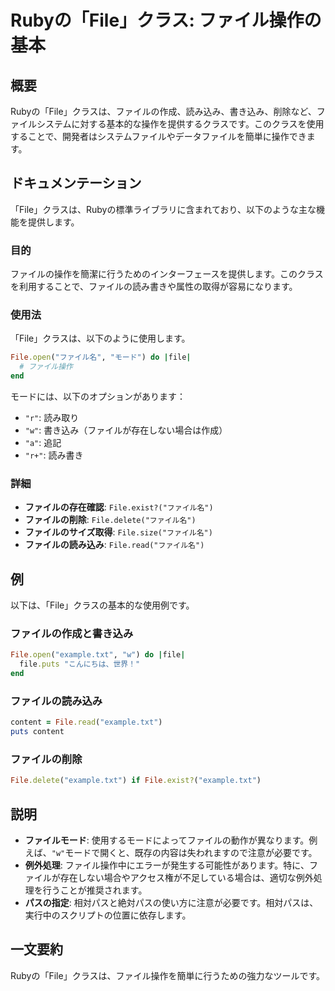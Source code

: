 <!--
Meta Description: # Rubyの「File」クラス: ファイル操作の基本 ## 概要 Rubyの「File」クラスは、ファイルの作成、読み込み、書き込み、削除など、ファイルシステムに対する基本的な操作を提供するクラスです。このクラスを使用することで、開発者はシステムファイルやデータファイルを簡単に操作できます。 ##...
Meta Keywords: file, ファイル名, クラスは, ruby, example
-->

# Rubyの「File」クラス: ファイル操作の基本

## 概要
Rubyの「File」クラスは、ファイルの作成、読み込み、書き込み、削除など、ファイルシステムに対する基本的な操作を提供するクラスです。このクラスを使用することで、開発者はシステムファイルやデータファイルを簡単に操作できます。

## ドキュメンテーション
「File」クラスは、Rubyの標準ライブラリに含まれており、以下のような主な機能を提供します。

### 目的
ファイルの操作を簡潔に行うためのインターフェースを提供します。このクラスを利用することで、ファイルの読み書きや属性の取得が容易になります。

### 使用法
「File」クラスは、以下のように使用します。

```ruby
File.open("ファイル名", "モード") do |file|
  # ファイル操作
end
```

モードには、以下のオプションがあります：
- `"r"`: 読み取り
- `"w"`: 書き込み（ファイルが存在しない場合は作成）
- `"a"`: 追記
- `"r+"`: 読み書き

### 詳細
- **ファイルの存在確認**: `File.exist?("ファイル名")`
- **ファイルの削除**: `File.delete("ファイル名")`
- **ファイルのサイズ取得**: `File.size("ファイル名")`
- **ファイルの読み込み**: `File.read("ファイル名")`

## 例
以下は、「File」クラスの基本的な使用例です。

### ファイルの作成と書き込み
```ruby
File.open("example.txt", "w") do |file|
  file.puts "こんにちは、世界！"
end
```

### ファイルの読み込み
```ruby
content = File.read("example.txt")
puts content
```

### ファイルの削除
```ruby
File.delete("example.txt") if File.exist?("example.txt")
```

## 説明
- **ファイルモード**: 使用するモードによってファイルの動作が異なります。例えば、`"w"`モードで開くと、既存の内容は失われますので注意が必要です。
- **例外処理**: ファイル操作中にエラーが発生する可能性があります。特に、ファイルが存在しない場合やアクセス権が不足している場合は、適切な例外処理を行うことが推奨されます。
- **パスの指定**: 相対パスと絶対パスの使い方に注意が必要です。相対パスは、実行中のスクリプトの位置に依存します。

## 一文要約
Rubyの「File」クラスは、ファイル操作を簡単に行うための強力なツールです。